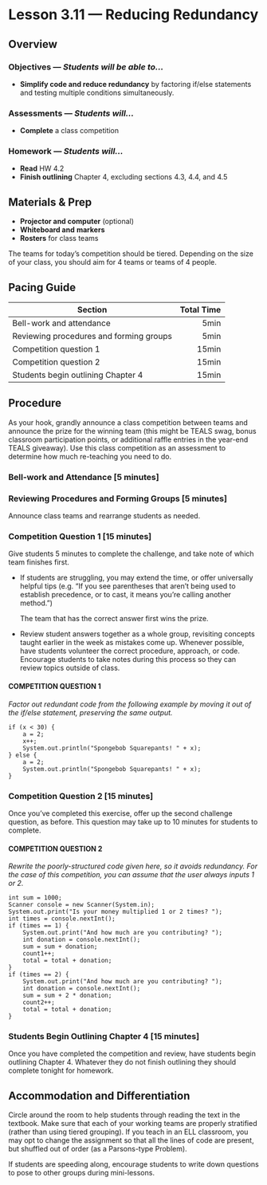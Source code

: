 Lesson 3.11 — Reducing Redundancy
====================================================================================================

Overview
--------
### Objectives — _Students will be able to…_
- **Simplify code and reduce redundancy** by factoring if/else statements and testing multiple
  conditions simultaneously.

### Assessments — _Students will…_
- **Complete** a class competition

### Homework — _Students will…_
- **Read** HW 4.2
- **Finish outlining** Chapter 4, excluding sections 4.3, 4.4, and 4.5


Materials & Prep
----------------
- **Projector and computer** (optional)
- **Whiteboard and** **markers**
- **Rosters** for class teams

The teams for today’s competition should be tiered. Depending on the size of your class, you should
aim for 4 teams or teams of 4 people.


Pacing Guide
------------
| Section                                 | Total Time |
|-----------------------------------------|-----------:|
| Bell-work and attendance                |       5min |
| Reviewing procedures and forming groups |       5min |
| Competition question 1                  |      15min |
| Competition question 2                  |      15min |
| Students begin outlining Chapter 4      |      15min |


Procedure
---------
As your hook, grandly announce a class competition between teams and announce the prize for the
winning team (this might be TEALS swag, bonus classroom participation points, or additional raffle
entries in the year-end TEALS giveaway). Use this class competition as an assessment to determine
how much re-teaching you need to do.

### Bell-work and Attendance \[5 minutes\]

### Reviewing Procedures and Forming Groups \[5 minutes\]
Announce class teams and rearrange students as needed.

### Competition Question 1 \[15 minutes\]

Give students 5 minutes to complete the challenge, and take note of which team finishes first.

  - If students are struggling, you may extend the time, or offer universally helpful tips (e.g. “If
    you see parentheses that aren’t being used to establish precedence, or to cast, it means you’re
    calling another method.”)

    The team that has the correct answer first wins the prize.

  - Review student answers together as a whole group, revisiting concepts taught earlier in the week
    as mistakes come up. Whenever possible, have students volunteer the correct procedure, approach,
    or code. Encourage students to take notes during this process so they can review topics outside
    of class.

#### COMPETITION QUESTION 1
_Factor out redundant code from the following example by moving it out of the if/else statement,
preserving the same output._

    if (x < 30) {
        a = 2;
        x++;
        System.out.println("Spongebob Squarepants! " + x);
    } else {
        a = 2;
        System.out.println("Spongebob Squarepants! " + x);
    }

### Competition Question 2 \[15 minutes\]
Once you’ve completed this exercise, offer up the second challenge question, as before. This
question may take up to 10 minutes for students to complete.

#### COMPETITION QUESTION 2
_Rewrite the poorly-structured code given here, so it avoids redundancy. For the case of this
competition, you can assume that the user always inputs 1 or 2._

    int sum = 1000;
    Scanner console = new Scanner(System.in);
    System.out.print("Is your money multiplied 1 or 2 times? ");
    int times = console.nextInt();
    if (times == 1) {
        System.out.print("And how much are you contributing? ");
        int donation = console.nextInt();
        sum = sum + donation;
        count1++;
        total = total + donation;
    }
    if (times == 2) {
        System.out.print("And how much are you contributing? ");
        int donation = console.nextInt();
        sum = sum + 2 * donation;
        count2++;
        total = total + donation;
    }

### Students Begin Outlining Chapter 4 \[15 minutes\]
Once you have completed the competition and review, have students begin outlining Chapter 4.
Whatever they do not finish outlining they should complete tonight for homework.


Accommodation and Differentiation
---------------------------------
Circle around the room to help students through reading the text in the textbook. Make sure that
each of your working teams are properly stratified (rather than using tiered grouping). If you teach
in an ELL classroom, you may opt to change the assignment so that all the lines of code are present,
but shuffled out of order (as a Parsons-type Problem).

If students are speeding along, encourage students to write down questions to pose to other groups
during mini-lessons.
